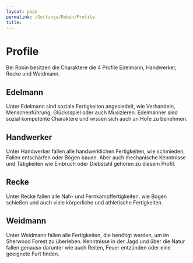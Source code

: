 ```yaml
---
layout: page
permalink: /Settings/Robin/Profile
title: 
---
```


# Profile

Bei Robin besitzen die Charaktere die 4 Profile Edelmann, Handwerker, Recke und Weidmann.

## Edelmann

Unter Edelmann sind soziale Fertigkeiten angesiedelt, wie Verhandeln, Menschenführung, Glücksspiel oder auch Musizieren. Edelmänner sind sozial kompetente Charaktere und wissen sich auch an Hofe zu benehmen.

## Handwerker

Unter Handwerker fallen alle handwerklichen Fertigkeiten, wie schmieden, Fallen entschärfen oder Bögen bauen. Aber auch mechanische Kenntnisse und Tätigkeiten wie Einbruch oder Diebstahl gehören zu diesem Profil.

## Recke

Unter Recke fallen alle Nah- und Fernkampffertigkeiten, wie Bogen schießen und auch viele körperliche und athletische Fertigkeiten.

## Weidmann

Unter Weidmann fallen alle Fertigkeiten, die benötigt werden, um im Sherwood Forest zu überleben. Kenntnisse in der Jagd und über die Natur fallen genauso darunter wie auch Reiten, Feuer entzünden oder eine geeignete Furt finden.

